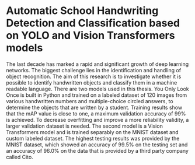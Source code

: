 # Automatic School Handwriting Detection and Classification based on YOLO and Vision Transformers models
The last decade has marked a rapid and significant growth of deep learning networks. The biggest challenge lies in the identification and handling of object recognition. The aim of this research is to investigate whether it is possible to identify handwritten objects and classify them in a machine readable language. There are two models used in this thesis. You Only Look Once is built in Python and trained on a labeled dataset of 120 images from various handwritten numbers and multiple-choice circled answers, to determine the objects that are written by a student. Training results show that the mAP value is close to one, a maximum validation accuracy of 99% is achieved. To decrease overfitting and improve a more reliability validity, a larger validation dataset is needed. The second model is a Vision Transformers model and is trained separably on the MNIST dataset and custom labeled dataset. The highest testing results was provided by the MNIST dataset, which showed an accuracy of 99.5% on the testing set and an accuracy of 96.0% on the data that is provided by a third party company called Cito. 

